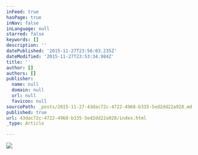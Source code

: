 ```yaml
---
inFeed: true
hasPage: true
inNav: false
inLanguage: null
starred: false
keywords: []
description: ''
datePublished: '2015-11-27T23:56:03.235Z'
dateModified: '2015-11-27T23:53:34.984Z'
title: ''
author: []
authors: []
publisher:
  name: null
  domain: null
  url: null
  favicon: null
sourcePath: _posts/2015-11-27-43dac72c-4722-4968-b335-5ed2dd22a928.md
published: true
url: 43dac72c-4722-4968-b335-5ed2dd22a928/index.html
_type: Article

---
```

![](https://the-grid-user-content.s3-us-west-2.amazonaws.com/c41912ab-a58e-4cd0-b9f9-4b6687098701.jpg)